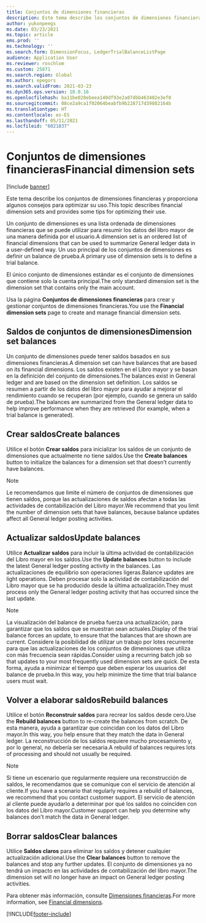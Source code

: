 ```yaml
---
title: Conjuntos de dimensiones financieras
description: Este tema describe los conjuntos de dimensiones financieras y proporciona algunos consejos para optimizar su uso.
author: yukonpeegs
ms.date: 03/23/2021
ms.topic: article
ems.prod: ''
ms.technology: ''
ms.search.form: DimensionFocus, LedgerTrialBalanceListPage
audience: Application User
ms.reviewer: roschlom
ms.custom: 25871
ms.search.region: Global
ms.author: epegors
ms.search.validFrom: 2021-03-23
ms.dyn365.ops.version: 10.0.16
ms.openlocfilehash: ba11be028ebeea140df93e2a07dbb463402e3ef0
ms.sourcegitcommit: 08ce2a9ca1f02064beabfb9b228717d39882164b
ms.translationtype: HT
ms.contentlocale: es-ES
ms.lasthandoff: 05/11/2021
ms.locfileid: "6021837"
---
```

# <a name="financial-dimension-sets"></a><span data-ttu-id="31203-103">Conjuntos de dimensiones financieras</span><span class="sxs-lookup"><span data-stu-id="31203-103">Financial dimension sets</span></span>

[!include [banner](../includes/banner.md)]

<span data-ttu-id="31203-104">Este tema describe los conjuntos de dimensiones financieras y proporciona algunos consejos para optimizar su uso.</span><span class="sxs-lookup"><span data-stu-id="31203-104">This topic describes financial dimension sets and provides some tips for optimizing their use.</span></span>

<span data-ttu-id="31203-105">Un conjunto de dimensiones es una lista ordenada de dimensiones financieras que se puede utilizar para resumir los datos del libro mayor de una manera definida por el usuario.</span><span class="sxs-lookup"><span data-stu-id="31203-105">A dimension set is an ordered list of financial dimensions that can be used to summarize General ledger data in a user-defined way.</span></span> <span data-ttu-id="31203-106">Un uso principal de los conjuntos de dimensiones es definir un balance de prueba.</span><span class="sxs-lookup"><span data-stu-id="31203-106">A primary use of dimension sets is to define a trial balance.</span></span>

<span data-ttu-id="31203-107">El único conjunto de dimensiones estándar es el conjunto de dimensiones que contiene solo la cuenta principal.</span><span class="sxs-lookup"><span data-stu-id="31203-107">The only standard dimension set is the dimension set that contains only the main account.</span></span>

<span data-ttu-id="31203-108">Usa la página **Conjuntos de dimensiones financieras** para crear y gestionar conjuntos de dimensiones financieras.</span><span class="sxs-lookup"><span data-stu-id="31203-108">You use the **Financial dimension sets** page to create and manage financial dimension sets.</span></span>

## <a name="dimension-set-balances"></a><span data-ttu-id="31203-109">Saldos de conjuntos de dimensiones</span><span class="sxs-lookup"><span data-stu-id="31203-109">Dimension set balances</span></span>

<span data-ttu-id="31203-110">Un conjunto de dimensiones puede tener saldos basados en sus dimensiones financieras.</span><span class="sxs-lookup"><span data-stu-id="31203-110">A dimension set can have balances that are based on its financial dimensions.</span></span> <span data-ttu-id="31203-111">Los saldos existen en el Libro mayor y se basan en la definición del conjunto de dimensiones.</span><span class="sxs-lookup"><span data-stu-id="31203-111">The balances exist in General ledger and are based on the dimension set definition.</span></span> <span data-ttu-id="31203-112">Los saldos se resumen a partir de los datos del libro mayor para ayudar a mejorar el rendimiento cuando se recuperan (por ejemplo, cuando se genera un saldo de prueba).</span><span class="sxs-lookup"><span data-stu-id="31203-112">The balances are summarized from the General ledger data to help improve performance when they are retrieved (for example, when a trial balance is generated).</span></span>

## <a name="create-balances"></a><span data-ttu-id="31203-113">Crear saldos</span><span class="sxs-lookup"><span data-stu-id="31203-113">Create balances</span></span>

<span data-ttu-id="31203-114">Utilice el botón **Crear saldos** para inicializar los saldos de un conjunto de dimensiones que actualmente no tiene saldos.</span><span class="sxs-lookup"><span data-stu-id="31203-114">Use the **Create balances** button to initialize the balances for a dimension set that doesn't currently have balances.</span></span>

> [!NOTE]
> <span data-ttu-id="31203-115">Le recomendamos que limite el número de conjuntos de dimensiones que tienen saldos, porque las actualizaciones de saldos afectan a todas las actividades de contabilización del Libro mayor.</span><span class="sxs-lookup"><span data-stu-id="31203-115">We recommend that you limit the number of dimension sets that have balances, because balance updates affect all General ledger posting activities.</span></span>

## <a name="update-balances"></a><span data-ttu-id="31203-116">Actualizar saldos</span><span class="sxs-lookup"><span data-stu-id="31203-116">Update balances</span></span>

<span data-ttu-id="31203-117">Utilice **Actualizar saldos** para incluir la última actividad de contabilización del Libro mayor en los saldos.</span><span class="sxs-lookup"><span data-stu-id="31203-117">Use the **Update balances** button to include the latest General ledger posting activity in the balances.</span></span> <span data-ttu-id="31203-118">Las actualizaciones de equilibrio son operaciones ligeras.</span><span class="sxs-lookup"><span data-stu-id="31203-118">Balance updates are light operations.</span></span> <span data-ttu-id="31203-119">Deben procesar solo la actividad de contabilización del Libro mayor que se ha producido desde la última actualización.</span><span class="sxs-lookup"><span data-stu-id="31203-119">They must process only the General ledger posting activity that has occurred since the last update.</span></span>

> [!NOTE]
> <span data-ttu-id="31203-120">La visualización del balance de prueba fuerza una actualización, para garantizar que los saldos que se muestran sean actuales.</span><span class="sxs-lookup"><span data-stu-id="31203-120">Display of the trial balance forces an update, to ensure that the balances that are shown are current.</span></span> <span data-ttu-id="31203-121">Considere la posibilidad de utilizar un trabajo por lotes recurrente para que las actualizaciones de los conjuntos de dimensiones que utiliza con más frecuencia sean rápidas.</span><span class="sxs-lookup"><span data-stu-id="31203-121">Consider using a recurring batch job so that updates to your most frequently used dimension sets are quick.</span></span> <span data-ttu-id="31203-122">De esta forma, ayuda a minimizar el tiempo que deben esperar los usuarios del balance de prueba.</span><span class="sxs-lookup"><span data-stu-id="31203-122">In this way, you help minimize the time that trial balance users must wait.</span></span>

## <a name="rebuild-balances"></a><span data-ttu-id="31203-123">Volver a elaborar saldos</span><span class="sxs-lookup"><span data-stu-id="31203-123">Rebuild balances</span></span>

<span data-ttu-id="31203-124">Utilice el botón **Reconstruir saldos** para recrear los saldos desde cero.</span><span class="sxs-lookup"><span data-stu-id="31203-124">Use the **Rebuild balances** button to re-create the balances from scratch.</span></span> <span data-ttu-id="31203-125">De esta manera, ayuda a garantizar que coincidan con los datos del Libro mayor.</span><span class="sxs-lookup"><span data-stu-id="31203-125">In this way, you help ensure that they match the data in General ledger.</span></span> <span data-ttu-id="31203-126">La reconstrucción de los saldos requiere mucho procesamiento y, por lo general, no debería ser necesaria.</span><span class="sxs-lookup"><span data-stu-id="31203-126">A rebuild of balances requires lots of processing and should not usually be required.</span></span>

> [!NOTE]
> <span data-ttu-id="31203-127">Si tiene un escenario que regularmente requiere una reconstrucción de saldos, le recomendamos que se comunique con el servicio de atención al cliente.</span><span class="sxs-lookup"><span data-stu-id="31203-127">If you have a scenario that regularly requires a rebuild of balances, we recommend that you contact customer support.</span></span> <span data-ttu-id="31203-128">El servicio de atención al cliente puede ayudarlo a determinar por qué los saldos no coinciden con los datos del Libro mayor.</span><span class="sxs-lookup"><span data-stu-id="31203-128">Customer support can help you determine why balances don't match the data in General ledger.</span></span>

## <a name="clear-balances"></a><span data-ttu-id="31203-129">Borrar saldos</span><span class="sxs-lookup"><span data-stu-id="31203-129">Clear balances</span></span>

<span data-ttu-id="31203-130">Utilice **Saldos claros** para eliminar los saldos y detener cualquier actualización adicional.</span><span class="sxs-lookup"><span data-stu-id="31203-130">Use the **Clear balances** button to remove the balances and stop any further updates.</span></span> <span data-ttu-id="31203-131">El conjunto de dimensiones ya no tendrá un impacto en las actividades de contabilización del libro mayor.</span><span class="sxs-lookup"><span data-stu-id="31203-131">The dimension set will no longer have an impact on General ledger posting activities.</span></span>

<span data-ttu-id="31203-132">Para obtener más información, consulte [Dimensiones financieras](financial-dimensions.md).</span><span class="sxs-lookup"><span data-stu-id="31203-132">For more information, see [Financial dimensions](financial-dimensions.md).</span></span>

[!INCLUDE[footer-include](../../includes/footer-banner.md)]
